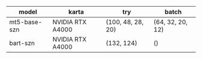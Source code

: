 model | karta | try | batch
------|-------|-----|------
mt5-base-szn | NVIDIA RTX A4000 | (100, 48, 28, 20) | (64, 32, 20, 12)
bart-szn | NVIDIA RTX A4000 | (132, 124) | ()